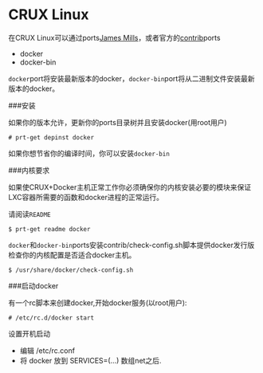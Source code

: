 CRUX Linux
===

在CRUX Linux可以通过ports[James Mills](http://prologic.shortcircuit.net.au/)，或者官方的[contrib](http://crux.nu/portdb/?a=repo&q=contrib)ports

- docker
- docker-bin

`docker`port将安装最新版本的docker，`docker-bin`port将从二进制文件安装最新版本的docker。

###安装

如果你的版本允许，更新你的ports目录树并且安装docker(用root用户)

	# prt-get depinst docker

如果你想节省你的编译时间，你可以安装`docker-bin`

###内核要求

如果使CRUX+Docker主机正常工作你必须确保你的内核安装必要的模块来保证LXC容器所需要的函数和docker进程的正常运行。

请阅读`README`

	$ prt-get readme docker

`docker`和`docker-bin`ports安装contrib/check-config.sh脚本提供docker发行版检查你的内核配置是否适合docker主机。

	$ /usr/share/docker/check-config.sh

###启动docker

有一个rc脚本来创建docker,开始docker服务(以root用户):

	# /etc/rc.d/docker start

设置开机启动

- 编辑 /etc/rc.conf
- 将 docker 放到 SERVICES=(...) 数组net之后.
